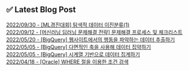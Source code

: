 
## ✅ Latest Blog Post

[2022/09/30 - [ML경진대회] 탐색적 데이터 이진분류(1)](https://mjrecord.tistory.com/15) <br/>
[2022/09/12 - [머신러닝 딥러닝 문제해결 전략] 문제해결 프로세스 및 체크리스트](https://mjrecord.tistory.com/14) <br/>
[2022/05/20 - [BigQuery] 웹사이트에서의 행동을 파악하는 데이터 추출하기](https://mjrecord.tistory.com/12) <br/>
[2022/05/05 - [BigQuery] 다면적인 축을 사용해 데이터 집약하기](https://mjrecord.tistory.com/11) <br/>
[2022/05/05 - [BigQuery] 시계열 기반으로 데이터 집계하기](https://mjrecord.tistory.com/10) <br/>
[2022/04/18 - [Oracle] WHERE 절을 이용한 조건 검색](https://mjrecord.tistory.com/9) <br/>
